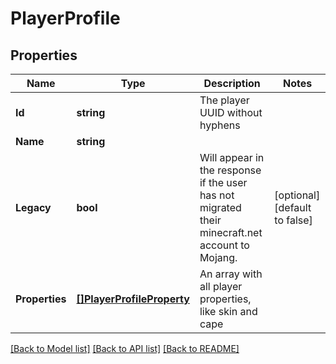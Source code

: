 # PlayerProfile

## Properties
Name | Type | Description | Notes
------------ | ------------- | ------------- | -------------
**Id** | **string** | The player UUID without hyphens | 
**Name** | **string** |  | 
**Legacy** | **bool** | Will appear in the response if the user has not migrated their minecraft.net account to Mojang. | [optional] [default to false]
**Properties** | [**[]PlayerProfileProperty**](PlayerProfileProperty.md) | An array with all player properties, like skin and cape | 

[[Back to Model list]](../README.md#documentation-for-models) [[Back to API list]](../README.md#documentation-for-api-endpoints) [[Back to README]](../README.md)


